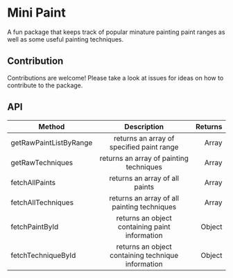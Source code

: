 # Mini Paint
A fun package that keeps track of popular minature painting paint ranges as well as some useful painting techniques.

## Contribution
Contributions are welcome!  Please take a look at issues for ideas on how to contribute to the package.

## API
| Method   | Description   |  Returns |
|----------|:-------------:|------:|
| getRawPaintListByRange |  returns an array of specified paint range | Array |
| getRawTechniques |  returns an array of painting techniques | Array |
| fetchAllPaints |  returns an array of all paints | Array |
| fetchAllTechniques |  returns an array of all painting techniques | Array |
| fetchPaintById |  returns an object containing paint information | Object |
| fetchTechniqueById |  returns an object containing technique information | Object |
